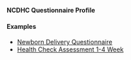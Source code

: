 **NCDHC Questionnaire Profile**





#### Examples

- [Newborn Delivery Questionnaire](ncdhc-view-questionnaire-nbdelivery-example.html)
- [Health Check Assessment 1-4 Week](ncdhc-view-questionnaire-hca-1-4wk-example.html)

